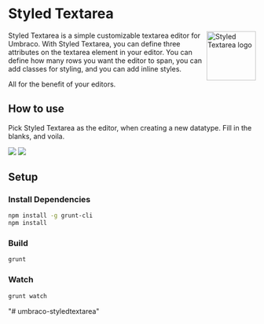 # Styled Textarea

<img src="https://raw.github.com/skttl/umbraco-styledtextarea/master/readme-assets/logo.png" width="100" alt="Styled Textarea logo" align="right"/>

Styled Textarea is a simple customizable textarea editor for Umbraco. With Styled Textarea, you can define three attributes on the textarea element in your editor. You can define how many rows you want the editor to span, you can add classes for styling, and you can add inline styles.

All for the benefit of your editors.

## How to use
Pick Styled Textarea as the editor, when creating a new datatype. Fill in the blanks, and voila.

![](https://raw.github.com/skttl/umbraco-styledtextarea/master/readme-assets/editor-settings.png)
![](https://raw.github.com/skttl/umbraco-styledtextarea/master/readme-assets/preview.png)

## Setup

### Install Dependencies

```bash
npm install -g grunt-cli
npm install
```

### Build

```bash
grunt
```

### Watch

```bash
grunt watch
```

"# umbraco-styledtextarea" 
